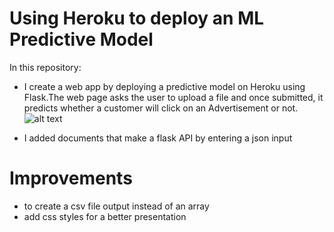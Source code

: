 # Using Heroku to deploy an ML Predictive Model

In this repository:
* I create a web app by deploying a predictive model on Heroku using Flask.The web page asks the user to upload a file and once submitted, it predicts whether a customer will click on an Advertisement or not.
![alt text](https://github.com/marlhakizi/newlogi-flask/blob/master/Screen%20Shot%202019-09-21%20at%207.21.41%20PM.png)



* I added documents that make a flask API by entering a json input




# Improvements
* to create a csv file output instead of an array
* add css styles for a better presentation
